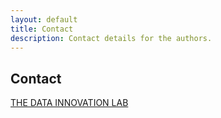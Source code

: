 ```yaml
---
layout: default
title: Contact
description: Contact details for the authors.
---
```


## Contact


[THE DATA INNOVATION LAB](https://www.abhishekn.com/about-lab)

